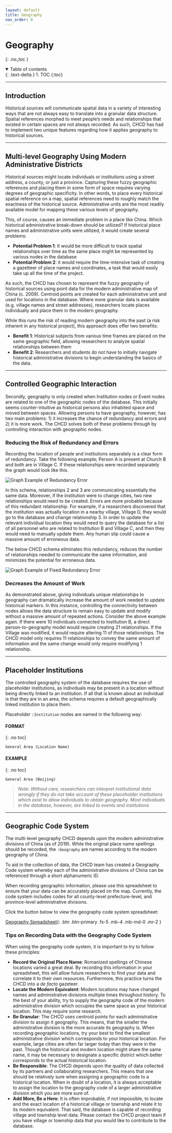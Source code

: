 ```yaml
---
layout: default
title: Geography
nav_order: 8
---
```


# Geography
{: .no_toc }

<details open markdown="block">
  <summary>
    Table of contents
  </summary>
  {: .text-delta }
1. TOC
{:toc}
</details>

---

## Introduction
Historical sources will communicate spatial data in a variety of interesting ways that are not always easy to translate into a granular data structure. Spatial references morphed to meet people’s needs and relationships that existed in certain spaces are not always recorded. As such, CHCD has had to implement two unique features regarding how it applies geography to historical sources.

---

## Multi-level Geography Using Modern Administrative Districts
Historical sources might locate individuals or institutions using a street address, a county, or just a province. Capturing these fuzzy geographic references and placing them in some form of space requires varying degrees of geographic specificity. In other words, to place every historical spatial reference on a map, spatial references need to roughly match the exactness of the historical source. Administrative units are the most readily available model for mapping these various levels of geography.

This, of course, causes an immediate problem in a place like China. Which historical administrative break-down should be utilized? If historical place names and administrative units were utilized, it would create several problems:

- **Potential Problem 1**: It would be more difficult to track spatial relationships over time as the same place might be represented by various nodes in the database
- **Potential Problem 2**: it would require the time-intensive task of creating a gazetteer of place names and coordinates, a task that would easily take up all the time of the project.

As such, the CHCD has chosen to represent the fuzzy geography of historical sources using point data for the modern administrative map of China (c. 2009). Centroid points are created for each administrative unit and used for locations in the database. Where more granular data is available (e.g. village names and street addresses), researchers locate places individually and place them in the modern geography.

While this runs the risk of reading modern geography into the past (a risk inherent in any historical project), this approach does offer two benefits:

- **Benefit 1**: Historical subjects from various time frames are placed on the same geographic field, allowing researchers to analyze spatial relationships between them
- **Benefit 2**: Researchers and students do not have to initially navigate historical administrative divisions to begin understanding the basics of the data.

---

## Controlled Geographic Interaction
Secondly, geography is only created when Institution nodes or Event nodes are related to one of the geographic nodes of the database. This initially seems counter-intuitive as historical persons also inhabited space and moved between spaces. Allowing persons to have geography, however, has two main problems: 1) it increases the chance of redundancy and errors and 2) it is more work. The CHCD solves both of these problems through by controlling interaction with geographic nodes.

### Reducing the Risk of Redundancy and Errors
Recording the location of people and institutions separately is a clear form of redundancy. Take the following example; Person A is present at Church B and both are in Village C. If these relationships were recorded separately the graph would look like this.

![Graph Example of Redundancy Error](https://raw.githubusercontent.com/chcdatabase/data-collection/gh-pages/assets/images/graph_example_2.jpg)

In this schema, relationships 2 and 3 are communicating essentially the same data. Moreover, if the institution were to change cities, two new relationships would need to be created. Errors are more probable because of this redundant relationship. For example, if a researchers discovered that the institution was actually location in a nearby village, Village D, they would go to the database and change relationship 3. In order to update the relevant individual location they would need to query the database for a list of all personnel who are related to Institution B and Village C, and then they would need to manually update them. Any human slip could cause a massive amount of erroneous data.

The below CHCD schema eliminates this redundancy, reduces the number of relationships needed to communicate the same information, and minimizes the potential for erroneous data.

![Graph Example of Fixed Redundancy Error](https://raw.githubusercontent.com/chcdatabase/data-collection/gh-pages/assets/images/graph_example_3.jpg)

### Decreases the Amount of Work

As demonstrated above, giving individuals unique relationships to geography can dramatically increase the amount of work needed to update historical markers. In this instance, controlling the connectivity between nodes allows the data structure to remain easy to update and modify without a massive amount of repeated actions. Consider the above example again. If there were 10 individuals connected to Institution B, a direct person-to-geography model would require creating 21 relationships. If the Village was modified, it would require altering 11 of those relationships. The CHCD model only requires 11 relationships to convey the same amount of information and the same change would only require modifying 1 relationship.

---

## Placeholder Institutions

The controlled geography system of the database requires the use of placeholder institutions, as individuals may be present in a location without being directly linked to an institution. If all that is known about an individual is that they are in an area, the schema requires a default geographically linked institution to place them.

Placeholder ```:Institution``` nodes are named in the following way:

#### FORMAT
{: .no toc}

```
General Area (Location Name)
```

#### EXAMPLE
{: .no toc}

```
General Area (Beijing)
```

>*Note: Without care, researchers can interpret institutional data wrongly if they do not take account of these placeholder institutions which exist to allow individuals to obtain geography. Most individuals in the database, however, are linked to events and institutions*

---

## Geographic Code System

The multi-level geography CHCD depends upon the modern administrative divisions of China (as of 2019). While the original place name spellings should be recorded, the ```:Geography``` are names according to the modern geography of China.

To aid in the collection of data, the CHCD team has created a Geography Code system whereby each of the administrative divisions of China can be referenced through a short alphanumeric ID.

When recording geographic information, please use this spreadsheet to ensure that your data can be accurately placed on the map. Currently, the code system includes codes for all county-level prefecture-level, and province-level administrative divisions.

Click the button below to view the geography code system spreadsheet:

[Geography Spreadsheet](https://docs.google.com/spreadsheets/d/1ModlZCjCUF6n1ajEwcBqw8tif2_R9Vh8P3S7ZGlnto4/edit?usp=sharing){: .btn .btn-primary .fs-5 .mb-4 .mb-md-0 .mr-2 }

### Tips on Recording Data with the Geography Code System
When using the geography code system, it is important to try to follow these principles:

- **Record the Original Place Name**: Romanized spellings of Chinese locations varied a great deal. By recording this information in your spreadsheet, this will allow future researchers to find your data and correlate it to their own resources. Furthermore, this practice turns the CHCD into a *de facto* gazeteer.
- **Locate the Modern Equivalent**: Modern locations may have changed names and administrative divisions multiple times throughout history. To the best of your ability, try to supply the geography code of the modern administrative division which occupies the same space as your historical location. This may require some research.
- **Be Granular**: The CHCD uses centroid points for each administrative division to assign it geography. This means, that the smaller the administrative division is the more accurate its geography is. When recording geographic locations, try your best to find the smallest administrative division which corresponds to your historical location. For example, large cities are often far larger today than they were in the past. Though the historical and modern location might share the same name, it may be necessary to designate a specific district which better corresponds to the actual historical location.
- **Be Responsible**: The CHCD depends upon the quality of data collected by its partners and collaborating researchers. This means that one should be relatively sure when assigning a geographic code to a historical location. When in doubt of a location, it is always acceptable to assign the location to the geography code of a larger administrative division which you are more sure of.
- **Add More, Be a Hero**: It is often improbable, if not impossible, to locate and the exact location of a historical village or township and relate it to its modern equivalent. That said, the database is capable of recording village and township level data. Please contact the CHCD project team if you have village or township data that you would like to contribute to the database.
